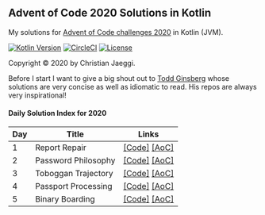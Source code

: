 ## Advent of Code 2020 Solutions in Kotlin
My solutions for [Advent of Code challenges 2020](https://adventofcode.com/) in Kotlin (JVM).

[![Kotlin Version](https://img.shields.io/badge/kotlin-1.4.0-blue.svg)](http://kotlinlang.org/)
[![CircleCI](https://circleci.com/gh/chjaeggi/aoc2020.svg?style=svg)](https://circleci.com/gh/chjaeggi/aoc2020)
[![License](https://img.shields.io/badge/License-Apache%202.0-red.svg)](https://opensource.org/licenses/Apache-2.0)

Copyright © 2020 by Christian Jaeggi.

Before I start I want to give a big shout out to [Todd Ginsberg](https://github.com/tginsberg/advent-2020-kotlin) whose solutions are very concise as well as idiomatic to read.
His repos are always very inspirational!

#### Daily Solution Index for 2020
|   Day   | Title                                         |  Links                                       |
| --------|-----------------------------------------------|--------------------------------------------- |
|    1    | Report Repair | [\[Code\]](https://github.com/chjaeggi/aoc2020/blob/master/src/main/kotlin/chjaeggi/Day1.kt) [\[AoC\]](http://adventofcode.com/2020/day/1) |
|    2    | Password Philosophy | [\[Code\]](https://github.com/chjaeggi/aoc2020/blob/master/src/main/kotlin/chjaeggi/Day2.kt) [\[AoC\]](http://adventofcode.com/2020/day/2)|
|    3    | Toboggan Trajectory | [\[Code\]](https://github.com/chjaeggi/aoc2020/blob/master/src/main/kotlin/chjaeggi/Day3.kt) [\[AoC\]](http://adventofcode.com/2020/day/3)|
|    4    | Passport Processing | [\[Code\]](https://github.com/chjaeggi/aoc2020/blob/master/src/main/kotlin/chjaeggi/Day4.kt) [\[AoC\]](http://adventofcode.com/2020/day/4)|
|    5    | Binary Boarding | [\[Code\]](https://github.com/chjaeggi/aoc2020/blob/master/src/main/kotlin/chjaeggi/Day5.kt) [\[AoC\]](http://adventofcode.com/2020/day/5)|
